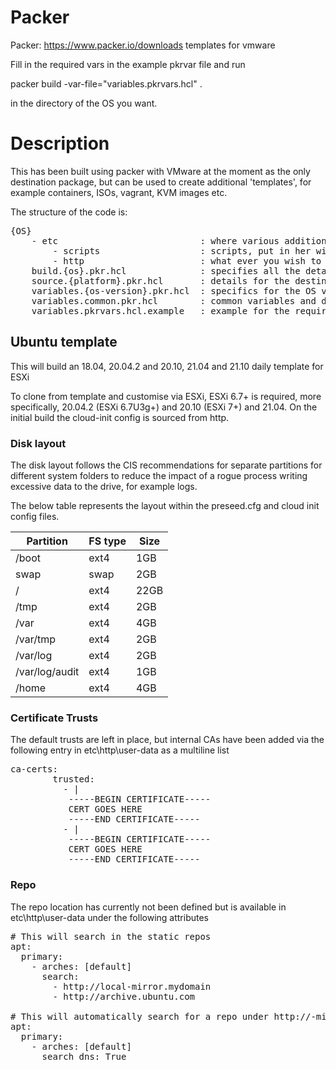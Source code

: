 # Packer
Packer: https://www.packer.io/downloads templates for vmware

Fill in the required vars in the example pkrvar file and run

packer build -var-file="variables.pkrvars.hcl" .

in the directory of the OS you want.

# Description
This has been built using packer with VMware at the moment as the only destination package, but can be used to create additional 'templates', for example containers, ISOs, vagrant, KVM images etc.

The structure of the code is:
<pre>
{OS}
    - etc                           : where various additional scripts and data go 
        - scripts                   : scripts, put in her will be auto executed in aphabetical order
        - http                      : what ever you wish to be available to the OS via http from the system running packer
    build.{os}.pkr.hcl              : specifies all the details for the OS templates to built, uses source.{platform}.pkr.hcl
    source.{platform}.pkr.hcl       : details for the destination platform
    variables.{os-version}.pkr.hcl  : specifics for the OS version
    variables.common.pkr.hcl        : common variables and defaults that are required 
    variables.pkrvars.hcl.example   : example for the required variables that have no defaults
</pre>

## Ubuntu template 
This will build an 18.04, 20.04.2 and 20.10, 21.04 and 21.10 daily template for ESXi

To clone from template and customise via ESXi, ESXi 6.7+ is required, more specifically, 20.04.2 (ESXi 6.7U3g+) and 20.10 (ESXi 7+) and 21.04. On the initial build the cloud-init config is sourced from http.

### Disk layout

The disk layout follows the CIS recommendations for separate partitions for different system folders to reduce the impact of a rogue process writing excessive data to the drive, for example logs.

The below table represents the layout within the preseed.cfg and cloud init config files.

Partition | FS type | Size
---------------|----------|-------
/boot|ext4|1GB
swap|swap|2GB
/|ext4|22GB
/tmp|ext4|2GB
/var|ext4|4GB
/var/tmp|ext4|2GB
/var/log|ext4|2GB
/var/log/audit|ext4|1GB
/home|ext4|4GB


### Certificate Trusts
The default trusts are left in place, but internal CAs have been added via the following entry in etc\http\user-data as a multiline list

<pre>
ca-certs:
        trusted: 
          - |
           -----BEGIN CERTIFICATE-----
           CERT GOES HERE
           -----END CERTIFICATE-----
          - |
           -----BEGIN CERTIFICATE-----
           CERT GOES HERE
           -----END CERTIFICATE-----
</pre>

### Repo
The repo location has currently not been defined but is available in etc\http\user-data under the following attributes

<pre>
# This will search in the static repos
apt:
  primary:
    - arches: [default]
      search:
        - http://local-mirror.mydomain
        - http://archive.ubuntu.com

# This will automatically search for a repo under http://<distro>-mirror.<domain>/<distro>
apt:
  primary:
    - arches: [default]
      search_dns: True
</pre>

